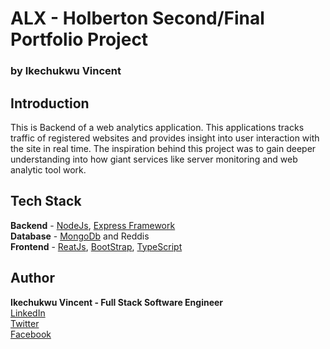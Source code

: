 # ALX - Holberton Second/Final Portfolio Project
### by Ikechukwu Vincent

## Introduction 
This is Backend of a web analytics application. This applications tracks traffic of registered websites and provides insight into user interaction with the site in real time. The inspiration behind this project was to gain deeper understanding into how giant services like server monitoring and web analytic tool work. 


## Tech Stack 
**Backend** - [NodeJs](https://nodejs.org/en/about), [Express Framework](https://expressjs.com/en/starter/installing.html)  
**Database** -  [MongoDb](https://www.mongodb.com/) and Reddis  
**Frontend** - [ReatJs](https://create-react-app.dev/), [BootStrap](https://react-bootstrap.netlify.app/),  [TypeScript](https://www.typescriptlang.org/)  


## Author 
**Ikechukwu Vincent - Full Stack Software Engineer**  
[LinkedIn](https://www.linkedin.com/in/ikechukwu-vincent-002934176/)  
[Twitter](https://twitter.com/TheV_Exe)  
[Facebook](https://web.facebook.com/ikechukwu.unegbu.14/)  
